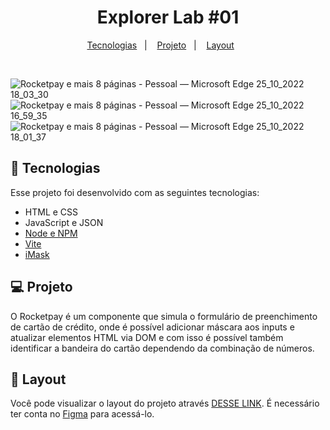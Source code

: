 <h1 align="center"> Explorer Lab #01 </h1>

<p align="center">
  <a href="#-tecnologias">Tecnologias</a>&nbsp;&nbsp;&nbsp;|&nbsp;&nbsp;&nbsp;
  <a href="#-projeto">Projeto</a>&nbsp;&nbsp;&nbsp;|&nbsp;&nbsp;&nbsp;
  <a href="#-layout">Layout</a>&nbsp;&nbsp;&nbsp;&nbsp;&nbsp;&nbsp;
</p>

<br>

![Rocketpay e mais 8 páginas - Pessoal — Microsoft​ Edge 25_10_2022 18_03_30](https://user-images.githubusercontent.com/101364762/197881670-f75b760b-bb40-4b39-bc83-70512a85dc46.png)
![Rocketpay e mais 8 páginas - Pessoal — Microsoft​ Edge 25_10_2022 16_59_35](https://user-images.githubusercontent.com/101364762/197881355-3db099ca-8aae-4b69-bdce-c5e7bdcc4d2b.png)
![Rocketpay e mais 8 páginas - Pessoal — Microsoft​ Edge 25_10_2022 18_01_37](https://user-images.githubusercontent.com/101364762/197881361-b467d5e1-27ac-4a52-aff6-66fd3f6d40e9.png)


## 🚀 Tecnologias

Esse projeto foi desenvolvido com as seguintes tecnologias:

- HTML e CSS
- JavaScript e JSON
- [Node e NPM](https://nodejs.org/)
- [Vite](https://vitejs.dev/)
- [iMask](https://imask.js.org)

## 💻 Projeto

O Rocketpay é um componente que simula o formulário de preenchimento de cartão de crédito, onde é possível adicionar máscara aos inputs e atualizar elementos HTML via DOM e com isso é possível também identificar a bandeira do cartão dependendo da combinação de números.

## 🔖 Layout

Você pode visualizar o layout do projeto através [DESSE LINK](https://www.figma.com/file/gpqavL469k0pPUGOmAQEM9/Explorer-Lab-%2301/duplicate). É necessário ter conta no [Figma](https://figma.com) para acessá-lo.
